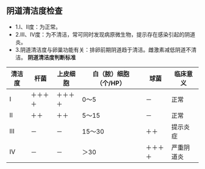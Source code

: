 ## 阴道清洁度检查
 - 1.Ⅰ、Ⅱ度：为正常。
 - 2.Ⅲ、Ⅳ度：为不清洁，常可同时发现病原微生物，提示存在感染引起的阴道炎。
 - 3.阴道清洁度与卵巢功能有关：排卵前期阴道趋于清洁。雌激素减低阴道不清洁。
**阴道清洁度判断标准**

 清洁度	 |杆菌	|上皮细胞	|白（脓）细胞 （个/HP）	|球菌	|临床意义
 ---|---|---|---|---|---
 Ⅰ|	＋＋＋＋|	＋＋＋＋|	0～5|	－|	正常
 Ⅱ|	＋＋	|＋＋|	5～15	|－|	正常
 Ⅲ	|－	|－|	15～30|	＋＋	|提示炎症
 Ⅳ	|－	|－|	＞30|	＋＋＋＋|	严重阴道炎


